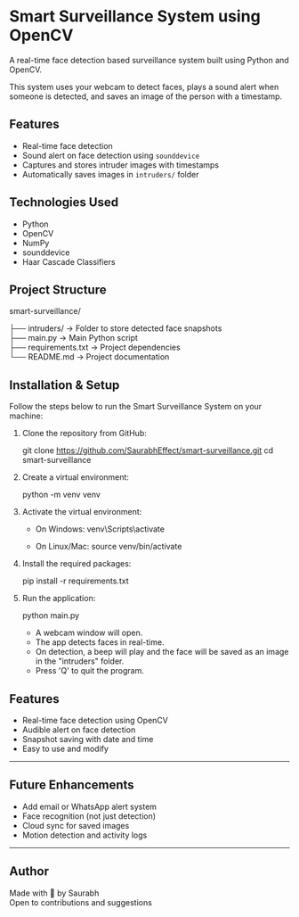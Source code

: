 # Smart Surveillance System using OpenCV

A real-time face detection based surveillance system built using Python and OpenCV.

This system uses your webcam to detect faces, plays a sound alert when someone is detected, and saves an image of the person with a timestamp.

## Features

- Real-time face detection
- Sound alert on face detection using `sounddevice`
- Captures and stores intruder images with timestamps
- Automatically saves images in `intruders/` folder

## Technologies Used

- Python
- OpenCV
- NumPy
- sounddevice
- Haar Cascade Classifiers

## Project Structure

smart-surveillance/

├── intruders/           → Folder to store detected face snapshots  
├── main.py              → Main Python script  
├── requirements.txt     → Project dependencies  
└── README.md            → Project documentation

## Installation & Setup

Follow the steps below to run the Smart Surveillance System on your machine:

1. Clone the repository from GitHub:

   git clone https://github.com/SaurabhEffect/smart-surveillance.git
   cd smart-surveillance

2. Create a virtual environment:

   python -m venv venv

3. Activate the virtual environment:

   - On Windows:
     venv\Scripts\activate

   - On Linux/Mac:
     source venv/bin/activate

4. Install the required packages:

   pip install -r requirements.txt

5. Run the application:

   python main.py

   - A webcam window will open.
   - The app detects faces in real-time.
   - On detection, a beep will play and the face will be saved as an image in the "intruders" folder.
   - Press 'Q' to quit the program.

## Features

- Real-time face detection using OpenCV
- Audible alert on face detection
- Snapshot saving with date and time
- Easy to use and modify

---

## Future Enhancements

- Add email or WhatsApp alert system
- Face recognition (not just detection)
- Cloud sync for saved images
- Motion detection and activity logs

---

## Author
Made with 💙 by Saurabh  
Open to contributions and suggestions

